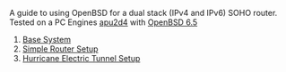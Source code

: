 A guide to using OpenBSD for a dual stack (IPv4 and IPv6) SOHO router. Tested on a PC Engines [apu2d4](https://pcengines.ch/apu2d4.htm) with [OpenBSD 6.5](https://www.openbsd.org/65.html)

1. [Base System](base.md)
2. [Simple Router Setup](simple.md)
3. [Hurricane Electric Tunnel Setup](he.md)

